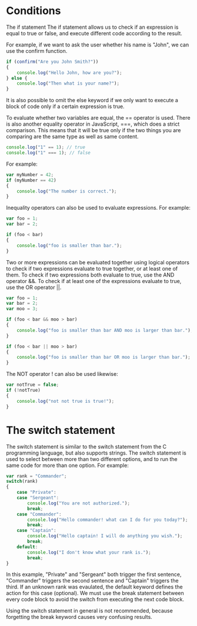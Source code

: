 # Conditions

The if statement
The if statement allows us to check if an expression is equal to true or false, and execute different code according to the result.

For example, if we want to ask the user whether his name is "John", we can use the confirm function.
``` js
if (confirm("Are you John Smith?"))
{
    console.log("Hello John, how are you?");
} else {
    console.log("Then what is your name?");
}

```



It is also possible to omit the else keyword if we only want to execute a block of code only if a certain expression is true.

To evaluate whether two variables are equal, the == operator is used. There is also another equality operator in JavaScript, ===, which does a strict comparison. This means that it will be true only if the two things you are comparing are the same type as well as same content.
``` js
console.log("1" == 1); // true
console.log("1" === 1); // false
```
For example:
``` js
var myNumber = 42;
if (myNumber == 42)
{
    console.log("The number is correct.");
}

```


Inequality operators can also be used to evaluate expressions. For example:


``` js
var foo = 1;
var bar = 2;

if (foo < bar)
{
    console.log("foo is smaller than bar.");
}
```



Two or more expressions can be evaluated together using logical operators to check if two expressions evaluate to true together, or at least one of them. To check if two expressions both evaluate to true, use the AND operator &&. To check if at least one of the expressions evaluate to true, use the OR operator ||.
``` js
var foo = 1;
var bar = 2;
var moo = 3;

if (foo < bar && moo > bar)
{
    console.log("foo is smaller than bar AND moo is larger than bar.");
}

if (foo < bar || moo > bar)
{
    console.log("foo is smaller than bar OR moo is larger than bar.");
}

```
The NOT operator ! can also be used likewise:
``` js
var notTrue = false;
if (!notTrue)
{
    console.log("not not true is true!");
}
```
# The switch statement
The switch statement is similar to the switch statement from the C programming language, but also supports strings. The switch statement is used to select between more than two different options, and to run the same code for more than one option. For example:

``` js
var rank = "Commander";
switch(rank)
{
    case "Private":
    case "Sergeant":
        console.log("You are not authorized.");
        break;
    case "Commander":
        console.log("Hello commander! what can I do for you today?");
        break;
    case "Captain":
        console.log("Hello captain! I will do anything you wish.");
        break;
    default:
        console.log("I don't know what your rank is.");
        break;
}

```
In this example, "Private" and "Sergeant" both trigger the first sentence, "Commander" triggers the second sentence and "Captain" triggers the third. If an unknown rank was evaulated, the default keyword defines the action for this case (optional). We must use the break statement between every code block to avoid the switch from executing the next code block.

Using the switch statement in general is not recommended, because forgetting the break keyword causes very confusing results.
